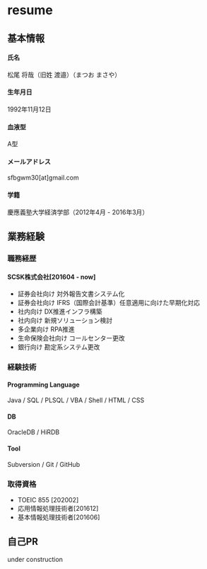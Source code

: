 # resume

## 基本情報

#### 氏名

松尾 将哉（旧姓 渡邉）（まつお まさや）

#### 生年月日

1992年11月12日

#### 血液型

A型

#### メールアドレス

sfbgwm30[at]gmail.com

#### 学籍

慶應義塾大学経済学部（2012年4月 - 2016年3月）

## 業務経験

### 職務経歴

#### SCSK株式会社[201604 - now]

- 証券会社向け 対外報告文書システム化
- 証券会社向け IFRS（国際会計基準）任意適用に向けた早期化対応
- 社内向け DX推進インフラ構築
- 社内向け 新規ソリューション検討
- 多企業向け RPA推進
- 生命保険会社向け コールセンター更改
- 銀行向け 勘定系システム更改

### 経験技術

#### Programming Language

Java / SQL / PLSQL / VBA / Shell / HTML / CSS

#### DB

OracleDB / HiRDB

#### Tool

Subversion / Git / GitHub

### 取得資格

- TOEIC 855 [202002]
- 応用情報処理技術者[201612]
- 基本情報処理技術者[201606]

## 自己PR

under construction